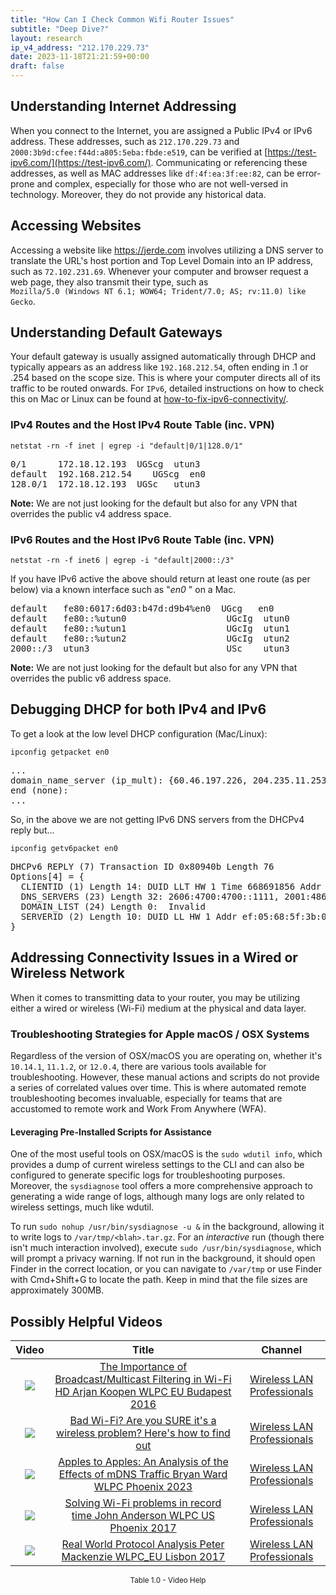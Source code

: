 ```yaml
---
title: "How Can I Check Common Wifi Router Issues"
subtitle: "Deep Dive?"
layout: research
ip_v4_address: "212.170.229.73"
date: 2023-11-18T21:21:59+00:00
draft: false
---
```


## Understanding Internet Addressing

When you connect to the Internet, you are assigned a Public IPv4 or IPv6 address. These addresses, such as ```212.170.229.73``` and ```2000:3b9d:cfee:f44d:a805:5eba:fbde:e519```, can be verified at [https://test-ipv6.com/](https://test-ipv6.com/). Communicating or referencing these addresses, as well as MAC addresses like ```df:4f:ea:3f:ee:82```, can be error-prone and complex, especially for those who are not well-versed in technology. Moreover, they do not provide any historical data.
## Accessing Websites

Accessing a website like https://jerde.com involves utilizing a DNS server to translate the URL's host portion and Top Level Domain into an IP address, such as ```72.102.231.69```. Whenever your computer and browser request a web page, they also transmit their type, such as <br>```Mozilla/5.0 (Windows NT 6.1; WOW64; Trident/7.0; AS; rv:11.0) like Gecko```.
## Understanding Default Gateways

Your default gateway is usually assigned automatically through DHCP and typically appears as an address like ```192.168.212.54```, often ending in .1 or .254 based on the scope size. This is where your computer directs all of its traffic to be routed onwards. For ```IPv6```, detailed instructions on how to check this on Mac or Linux can be found at [how-to-fix-ipv6-connectivity/](/blog/how-to-fix-ipv6-connectivity/).
### IPv4 Routes and the Host IPv4 Route Table (inc. VPN)
```netstat -rn -f inet | egrep -i "default|0/1|128.0/1"```

<pre>
0/1      172.18.12.193  UGScg  utun3
default  192.168.212.54    UGScg  en0
128.0/1  172.18.12.193  UGSc   utun3</pre>

**Note:** We are not just looking for the default but also for any VPN that overrides the public v4 address space.

### IPv6 Routes and the Host IPv6 Route Table (inc. VPN)
```netstat -rn -f inet6 | egrep -i "default|2000::/3"```

If you have IPv6 active the above should return at least one route (as per below) via a known interface such as "_en0_ " on a Mac. 

<pre>
default   fe80:6017:6d03:b47d:d9b4%en0  UGcg   en0
default   fe80::%utun0                   UGcIg  utun0
default   fe80::%utun1                   UGcIg  utun1
default   fe80::%utun2                   UGcIg  utun2
2000::/3  utun3                          USc    utun3</pre>

**Note:** We are not just looking for the default but also for any VPN that overrides the public v6 address space.
<br>

## Debugging DHCP for both IPv4 and IPv6

To get a look at the low level DHCP configuration (Mac/Linux): 

```ipconfig getpacket en0```

<pre>
...
domain_name_server (ip_mult): {60.46.197.226, 204.235.11.253}
end (none):
...</pre>

So, in the above we are not getting IPv6 DNS servers from the DHCPv4 reply but...

```ipconfig getv6packet en0```

<pre>
DHCPv6 REPLY (7) Transaction ID 0x80940b Length 76
Options[4] = {
  CLIENTID (1) Length 14: DUID LLT HW 1 Time 668691856 Addr df:4f:ea:3f:ee:82
  DNS_SERVERS (23) Length 32: 2606:4700:4700::1111, 2001:4860:4860::8844
  DOMAIN_LIST (24) Length 0:  Invalid
  SERVERID (2) Length 10: DUID LL HW 1 Addr ef:05:68:5f:3b:04
}</pre>




## Addressing Connectivity Issues in a Wired or Wireless Network

When it comes to transmitting data to your router, you may be utilizing either a wired or wireless (Wi-Fi) medium at the physical and data layer.
### Troubleshooting Strategies for Apple macOS / OSX Systems
Regardless of the version of OSX/macOS you are operating on, whether it's ```10.14.1```, ```11.1.2```, or ```12.0.4```, there are various tools available for troubleshooting. However, these manual actions and scripts do not provide a series of correlated values over time. This is where automated remote troubleshooting becomes invaluable, especially for teams that are accustomed to remote work and Work From Anywhere (WFA).
#### Leveraging Pre-Installed Scripts for Assistance
One of the most useful tools on OSX/macOS is the ```sudo wdutil info```, which provides a dump of current wireless settings to the CLI and can also be configured to generate specific logs for troubleshooting purposes. Moreover, the ```sysdiagnose``` tool offers a more comprehensive approach to generating a wide range of logs, although many logs are only related to wireless settings, much like wdutil.

To run ```sudo nohup /usr/bin/sysdiagnose -u &``` in the background, allowing it to write logs to ```/var/tmp/<blah>.tar.gz```. For an *interactive* run (though there isn't much interaction involved), execute ```sudo /usr/bin/sysdiagnose```, which will prompt a privacy warning. If not run in the background, it should open Finder in the correct location, or you can navigate to ```/var/tmp``` or use Finder with Cmd+Shift+G to locate the path. Keep in mind that the file sizes are approximately 300MB.
## Possibly Helpful Videos

<link href="/plugins/lity/css/lity.min.css" rel="stylesheet">
<script src="/plugins/lity/js/lity.min.js"></script>
<div class="table1-start"></div>

|Video | Title | Channel |
| :---: | :---: | :---: |
|<a href="https://www.youtube.com/watch?v=v8y-r9JBhmw" data-lity><img src="https://i.ytimg.com/vi/v8y-r9JBhmw/default.jpg" class="img-fluid"></a>|<a href="https://www.youtube.com/watch?v=v8y-r9JBhmw" data-lity>The Importance of Broadcast/Multicast Filtering in Wi-Fi HD   Arjan Koopen   WLPC EU Budapest 2016</a>|<a target="_blank" href="https://www.youtube.com/channel/UCIzBSS46vcqhwmBZ7ZpY-yg" >Wireless LAN Professionals</a>|
|<a href="https://www.youtube.com/watch?v=1G4qihqHZJ0" data-lity><img src="https://i.ytimg.com/vi/1G4qihqHZJ0/default.jpg" class="img-fluid"></a>|<a href="https://www.youtube.com/watch?v=1G4qihqHZJ0" data-lity>Bad Wi-Fi? Are you SURE it&#39;s a wireless problem? Here&#39;s how to find out</a>|<a target="_blank" href="https://www.youtube.com/channel/UCIzBSS46vcqhwmBZ7ZpY-yg" >Wireless LAN Professionals</a>|
|<a href="https://www.youtube.com/watch?v=miRV8qDOKBE" data-lity><img src="https://i.ytimg.com/vi/miRV8qDOKBE/default.jpg" class="img-fluid"></a>|<a href="https://www.youtube.com/watch?v=miRV8qDOKBE" data-lity>Apples to Apples: An Analysis of the Effects of mDNS Traffic   Bryan Ward   WLPC Phoenix 2023</a>|<a target="_blank" href="https://www.youtube.com/channel/UCIzBSS46vcqhwmBZ7ZpY-yg" >Wireless LAN Professionals</a>|
|<a href="https://www.youtube.com/watch?v=s0FBo08Sw4A" data-lity><img src="https://i.ytimg.com/vi/s0FBo08Sw4A/default.jpg" class="img-fluid"></a>|<a href="https://www.youtube.com/watch?v=s0FBo08Sw4A" data-lity>Solving Wi-Fi problems in record time   John Anderson   WLPC US Phoenix 2017</a>|<a target="_blank" href="https://www.youtube.com/channel/UCIzBSS46vcqhwmBZ7ZpY-yg" >Wireless LAN Professionals</a>|
|<a href="https://www.youtube.com/watch?v=npVezI4l7tA" data-lity><img src="https://i.ytimg.com/vi/npVezI4l7tA/default.jpg" class="img-fluid"></a>|<a href="https://www.youtube.com/watch?v=npVezI4l7tA" data-lity>Real World Protocol Analysis   Peter Mackenzie   WLPC_EU Lisbon 2017</a>|<a target="_blank" href="https://www.youtube.com/channel/UCIzBSS46vcqhwmBZ7ZpY-yg" >Wireless LAN Professionals</a>|

<center><small>Table 1.0 - Video Help</small></center>
 <br>
<div class="table1-end"></div>
<script type="text/javascript">
(function() {
    $('div.table1-start').nextUntil('div.table1-end', 'table').addClass('table thead-dark table-striped table-responsive rounded').attr('id', 't1');
    $('#t1').find('thead').addClass('thead-dark');
})();
</script>
